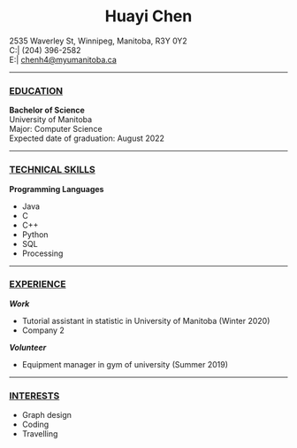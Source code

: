 # <center>**Huayi Chen**</center>  

2535 Waverley St, Winnipeg, Manitoba, R3Y 0Y2  
C:| (204) 396-2582  
E:| chenh4@myumanitoba.ca  

***
### **<u>EDUCATION</u>**

**Bachelor of Science**  
University of Manitoba  
Major: Computer Science  
Expected date of graduation: August 2022  

***
### **<u>TECHNICAL SKILLS</u>**

**Programming Languages**
+ Java 
+ C
+ C++
+ Python
+ SQL
+ Processing

***
### **<u>EXPERIENCE</u>**

***Work***
+ Tutorial assistant in statistic in University of Manitoba                  (Winter 2020)
+ Company 2

***Volunteer***
+ Equipment manager in gym of university                                    (Summer 2019)

***
### **<u>INTERESTS</u>**

+ Graph design
+ Coding
+ Travelling
